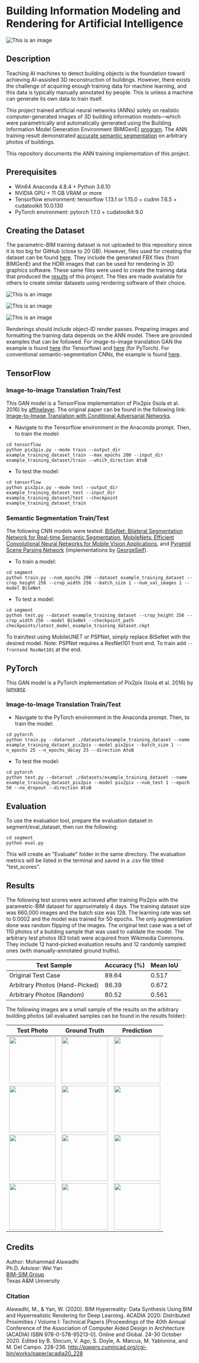 # Building Information Modeling and Rendering for Artificial Intelligence

![This is an image](https://github.com/mawadhi/BIMrAI/blob/main/bimference.gif)

## Description

Teaching AI machines to detect building objects is the foundation toward achieving AI-assisted 3D reconstruction of buildings. However, there exists the challenge of acquiring enough training data for machine learning, and this data is typically manually annotated by people. This is unless a machine can generate its own data to train itself.

This project trained artificial neural networks (ANNs) solely on realistic computer-generated images of 3D building information models—which were parametrically and automatically generated using the Building Information Model Generation Environment (BIMGenE) [program](https://github.com/mawadhi/BIMRAI/tree/main/bimgene). The ANN training result demonstrated [accurate semantic segmentation](https://github.com/mawadhi/BIMRAI#results) on arbitrary photos of buildings.

This repository documents the ANN training implementation of this project.

## Prerequisites
- Win64 Anaconda 4.8.4 + Python 3.6.10
- NVIDIA GPU + 11 GB VRAM or more
- Tensorflow environment: tensorflow 1.13.1 or 1.15.0 + cudnn 7.6.5 + cudatoolkit 10.0.130
- PyTorch environment: pytorch 1.1.0 + cudatoolkit 9.0

## Creating the Dataset
The parametric-BIM training dataset is not uploaded to this repository since it is too big for GitHub (close to 20 GB). However, files used for creating the dataset can be found [here](https://github.com/mawadhi/BIMrAI/tree/main/bimgene). They include the generated FBX files (from BIMGenE) and the HDRI images that can be used for rendering in 3D graphics software. These same files were used to create the training data that produced the [results](https://github.com/mawadhi/BIMrAI/tree/main/results) of this project. The files are made available for others to create similar datasets using rendering software of their choice.

![This is an image](https://github.com/mawadhi/BIMrAI/blob/main/bimgenelogo.jpg) 

![This is an image](https://github.com/mawadhi/BIMrAI/blob/main/bimgene.jpg) 

![This is an image](https://github.com/mawadhi/BIMrAI/blob/main/bimgene2.jpg)

Renderings should include object-ID render passes. Preparing images and formatting the training data depends on the ANN model. There are provided examples that can be followed. For image-to-image translation GAN the example is found [here](https://github.com/mawadhi/BIMrAI/tree/main/tensorflow/example_training_dataset) (for Tensorflow) and [here](https://github.com/mawadhi/BIMrAI/tree/main/pytorch/datasets/example_training_dataset) (for PyTorch). For conventional semantic-segmentation CNNs, the example is found [here](https://github.com/mawadhi/BIMrAI/tree/main/segment/example_training_dataset). 

## TensorFlow

### Image-to-Image Translation Train/Test

This GAN model is a TensorFlow implementation of Pix2pix (Isola et al. 2016) by [affinelayer](https://github.com/affinelayer/pix2pix-tensorflow). 
The original paper can be found in the following link: [Image-to-Image Translation with Conditional Adversarial Networks](https://arxiv.org/abs/1611.07004v1).

- Navigate to the Tensorflow environment in the Anaconda prompt. Then, to train the model:
```
cd tensorflow
python pix2pix.py --mode train --output_dir example_training_dataset_train --max_epochs 200 --input_dir example_training_dataset/train --which_direction AtoB
```

- To test the model:
```
cd tensorflow
python pix2pix.py --mode test --output_dir example_training_dataset_test --input_dir example_training_dataset/test --checkpoint example_training_dataset_train
```

### Semantic Segmentation Train/Test

The following CNN models were tested: [BiSeNet: Bilateral Segmentation Network for Real-time Semantic Segmentation](https://arxiv.org/abs/1808.00897), [MobileNets: Efficient Convolutional Neural Networks for Mobile Vision Applications](https://arxiv.org/abs/1704.04861), and [Pyramid Scene Parsing Network](https://arxiv.org/abs/1612.01105) (implementations by [GeorgeSeif](https://github.com/GeorgeSeif/Semantic-Segmentation-Suite)).

- To train a model:
```
cd segment
python train.py --num_epochs 200 --dataset example_training_dataset --crop_height 256 --crop_width 256 --batch_size 1 --num_val_images 1 --model BiSeNet
```

- To test a model:
```
cd segment
python test.py --dataset example_training_dataset --crop_height 256 --crop_width 256 --model BiSeNet --checkpoint_path checkpoints/latest_model_example_training_dataset.ckpt
```

To train/test using MobileUNET or PSPNet, simply replace BiSeNet with the desired model. Note: PSPNet requires a ResNet101 front end. To train add ```--frontend ResNet101``` at the end.

## PyTorch

This GAN model is a PyTorch implementation of Pix2pix (Isola et al. 2016) by [junyanz](https://github.com/junyanz/pytorch-CycleGAN-and-pix2pix). 

### Image-to-Image Translation Train/Test

- Navigate to the PyTorch environment in the Anaconda prompt. Then, to train the model:
```
cd pytorch
python train.py --dataroot ./datasets/example_training_dataset --name example_training_dataset_pix2pix --model pix2pix --batch_size 1 --n_epochs 25 --n_epochs_decay 25 --direction AtoB
```

- To test the model:
```
cd pytorch
python test.py --dataroot ./datasets/example_training_dataset --name example_training_dataset_pix2pix --model pix2pix --num_test 1 --epoch 50 --no_dropout --direction AtoB
```

## Evaluation

To use the evaluation tool, prepare the evaluation dataset in segment/eval_dataset, then run the following:
```
cd segment
python eval.py
```
This will create an "Evaluate" folder in the same directory. The evaluation metrics will be listed in the terminal and saved in a .csv file titled "test_scores".

## Results

The following test scores were achieved after training Pix2pix with the parametric-BIM dataset for approximately 4 days. The training dataset size was 660,000 images and the batch size was 128. The learning rate was set to 0.0002 and the model was trained for 50 epochs. The only augmentation done was random flipping of the images. The original test case was a set of 110 photos of a building sample that was used to validate the model. The arbitrary test photos (63 total) were acquired from Wikimedia Commons. They include 12 hand-picked evaluation results and 12 randomly sampled ones (with manually-annotated ground truths).

|Test Sample|Accuracy (%)|Mean IoU|
|-|-|-|
|Original Test Case|89.64|0.517|
|Arbitrary Photos (Hand-Picked)|86.39|0.672|
|Arbitrary Photos (Random)|80.52|0.561|

The following images are a small sample of the results on the arbitrary building photos (all evaluated samples can be found in the results folder):

|Test Photo|Ground Truth|Prediction|
|-|-|-|
|<img src="https://github.com/mawadhi/BIMrAI/blob/main/results/gan_parametric_bim/eval_dataset/test/1%20(1).png" width="125" />|<img src="https://github.com/mawadhi/BIMrAI/blob/main/results/gan_parametric_bim/Evaluate/1%20(1)_gt.png" width="125" />|<img src="https://github.com/mawadhi/BIMrAI/blob/main/results/gan_parametric_bim/Evaluate/1%20(1)_pred.png" width="125" />|
|<img src="https://github.com/mawadhi/BIMrAI/blob/main/results/gan_parametric_bim/eval_dataset/test/1%20(5).png" width="125" />|<img src="https://github.com/mawadhi/BIMrAI/blob/main/results/gan_parametric_bim/Evaluate/1%20(5)_gt.png" width="125" />|<img src="https://github.com/mawadhi/BIMrAI/blob/main/results/gan_parametric_bim/Evaluate/1%20(5)_pred.png" width="125" />|
|<img src="https://github.com/mawadhi/BIMrAI/blob/main/results/gan_parametric_bim/eval_dataset/test/1%20(6).png" width="125" />|<img src="https://github.com/mawadhi/BIMrAI/blob/main/results/gan_parametric_bim/Evaluate/1%20(6)_gt.png" width="125" />|<img src="https://github.com/mawadhi/BIMrAI/blob/main/results/gan_parametric_bim/Evaluate/1%20(6)_pred.png" width="125" />|
|<img src="https://github.com/mawadhi/BIMrAI/blob/main/results/gan_parametric_bim_random/eval_dataset/test/1%20(8).png" width="125" />|<img src="https://github.com/mawadhi/BIMrAI/blob/main/results/gan_parametric_bim_random/Evaluate/1%20(8)_gt.png" width="125" />|<img src="https://github.com/mawadhi/BIMrAI/blob/main/results/gan_parametric_bim_random/Evaluate/1%20(8)_pred.png" width="125" />|

## Credits

Author: Mohammad Alawadhi  
Ph.D. Advisor: Wei Yan  
[BIM-SIM Group](https://www.arch.tamu.edu/impact/centers-institutes-outreach/crs-center/research/bim-sim/)  
Texas A&M University  

### Citation

Alawadhi, M., & Yan, W. (2020). BIM Hyperreality: Data Synthesis Using BIM and Hyperrealistic Rendering for Deep Learning. ACADIA 2020: Distributed Proximities / Volume I: Technical Papers [Proceedings of the 40th Annual Conference of the Association of Computer Aided Design in Architecture (ACADIA) ISBN 978-0-578-95213-0]. Online and Global. 24-30 October 2020. Edited by B. Slocum, V. Ago, S. Doyle, A. Marcus, M. Yablonina, and M. Del Campo. 228-236. http://papers.cumincad.org/cgi-bin/works/paper/acadia20_228
